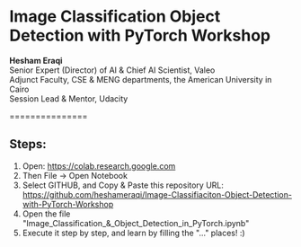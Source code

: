 # Image Classification Object Detection with PyTorch Workshop
**Hesham Eraqi**\
Senior Expert (Director) of AI & Chief AI Scientist, Valeo\
Adjunct Faculty, CSE & MENG departments, the American University in Cairo\
Session Lead & Mentor, Udacity

===============

## Steps: 
1. Open: https://colab.research.google.com
2. Then File -> Open Notebook
3. Select GITHUB, and Copy & Paste this repository URL: https://github.com/heshameraqi/Image-Classifiaciton-Object-Detection-with-PyTorch-Workshop
4. Open the file "Image_Classification_&_Object_Detection_in_PyTorch.ipynb"
5. Execute it step by step, and learn by filling the "..." places! :)
